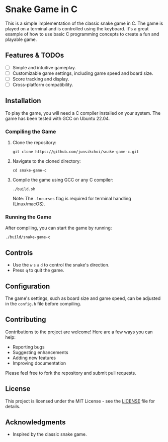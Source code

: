 # Snake Game in C

This is a simple implementation of the classic snake game in C.
The game is played on a terminal and is controlled using the keyboard.
It's a great example of how to use basic C programming concepts to create a fun and playable game.

## Features & TODOs

- [ ] Simple and intuitive gameplay.
- [ ] Customizable game settings, including game speed and board size.
- [ ] Score tracking and display.
- [ ] Cross-platform compatibility.

## Installation

To play the game, you will need a C compiler installed on your system. The game has been tested with GCC on Ubuntu 22.04.

### Compiling the Game

1. Clone the repository:
   ```
   git clone https://github.com/junsikchoi/snake-game-c.git
   ```
2. Navigate to the cloned directory:
   ```
   cd snake-game-c
   ```
3. Compile the game using GCC or any C compiler:
   ```
   ./build.sh
   ```
   Note: The `-lncurses` flag is required for terminal handling (Linux/macOS).

### Running the Game

After compiling, you can start the game by running:

```
./build/snake-game-c
```

## Controls

- Use the `w` `s` `a` `d` to control the snake's direction.
- Press `q` to quit the game.

## Configuration

The game's settings, such as board size and game speed, can be adjusted in the `config.h` file before compiling.

## Contributing

Contributions to the project are welcome! Here are a few ways you can help:

- Reporting bugs
- Suggesting enhancements
- Adding new features
- Improving documentation

Please feel free to fork the repository and submit pull requests.

## License

This project is licensed under the MIT License - see the [LICENSE](LICENSE) file for details.

## Acknowledgments

- Inspired by the classic snake game.
